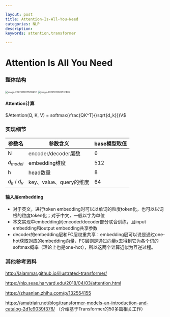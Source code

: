```yaml
---

layout: post
title: Attention-Is-All-You-Need
categories: NLP
description:
keywords: attention,transformer

---
```


# Attention Is All You Need

### 整体结构

<img src="http://pic.inoodles.online/imgimgimage-20221012011539932.png" alt="image-20221012011539932" style="zoom:50%;" />

<img src="http://pic.inoodles.online/imgimgimage-20221012002512478.png" alt="image-20221012002512478" style="zoom:50%;" />

#### Attention计算

$Attention(Q, K, V) = softmax(\frac{QK^T}{\sqrt{d_k}})V$

### 实现细节

| 参数名            | 参数含义                | base模型取值 |
| ----------------- | ----------------------- | ------------ |
| N                 | encoder/decoder层数     | 6            |
| $d_{model}$       | embedding维度           | 512          |
| h                 | head数量                | 8            |
| $d_{k}$ / $d_{v}$ | key、value、query的维度 | 64           |

#### 输入层embedding

- 对于英文，进行token embedding时可以以单词的粒度token化，也可以以词根的粒度token化；对于中文，一般以字为单位
- 本文实现中embedding同encoder/decoder部分联合训练，且input embedding和output embedding共享参数
- decoder的embedding层和FC层权重共享：embedding层可以说是通过one-hot获取对应的embedding向量，FC层则是通过向量x去得到它为各个词的softmax概率（理论上也是one-hot），所以这两个计算近似为互逆过程。

### 其他参考资料

http://jalammar.github.io/illustrated-transformer/

https://nlp.seas.harvard.edu/2018/04/03/attention.html 

https://zhuanlan.zhihu.com/p/132554155

https://amatriain.net/blog/transformer-models-an-introduction-and-catalog-2d1e9039f376/ （介绍基于Transformer的50多篇相关工作）
